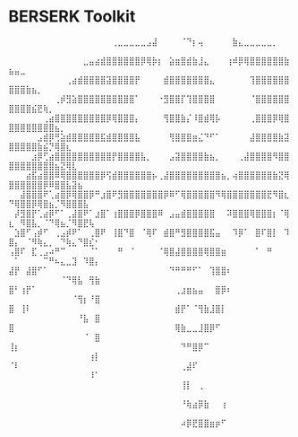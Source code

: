 # BERSERK Toolkit

⠀⠀⠀⠀⠀⠀⠀⠀⠀⠀⠀⠀⠀⠀⠀⠀⠀⠀⢀⣀⣀⣀⣀⣀⣠⣼⠀⠀⠀⠀⠈⠙⡆⢤⠀⠀⠀⠀⠀⣷⣄⣀⣀⣀⣀⣀⡀⠀⠀⠀⠀⠀⠀⠀⠀⠀⠀⠀⠀⠀⠀⠀⠀⠀⠀
⠀⠀⠀⠀⠀⠀⠀⠀⠀⠀⠀⠀⠀⣀⣤⣴⣾⣿⣿⣿⣿⣿⣿⡿⢿⡷⡆⠀⣵⣶⣿⣾⣷⣸⣄⠀⠀⠀⢰⠾⡿⢿⣿⣿⣿⣿⣿⣿⣷⣦⣤⣀⠀⠀⠀⠀⠀⠀⠀⠀⠀⠀⠀⠀⠀
⠀⠀⠀⠀⠀⠀⠀⠀⠀⠀⢀⣴⣾⣿⣿⣿⣿⣽⣿⣿⣿⣿⡟⠀⠀⠀⠀⣾⣿⣿⣿⣿⣿⣿⣿⣄⠀⠀⠀⠀⠀⠀⢹⣿⣿⣿⣿⣿⣿⣿⣿⣿⣷⣦⡀⠀⠀⠀⠀⠀⠀⠀⠀⠀⠀
⠀⠀⠀⠀⠀⠀⠀⠀⢀⡾⣻⣵⣿⣿⣿⣿⣿⣿⣿⣿⣿⣿⠁⠀⠀⠀⠐⣻⣿⣿⡏⢹⣿⣿⣿⣿⠀⠀⠀⠀⠀⠀⠈⣿⣿⣿⣿⣿⣿⣿⣿⣿⣿⣮⣟⢷⡀⠀⠀⠀⠀⠀⠀⠀⠀
⠀⠀⠀⠀⠀⠀⢀⣴⣿⣿⣿⣿⣿⣿⣿⣿⣿⡿⢿⣿⣿⣿⡄⠀⠀⠀⠀⢻⣿⣿⣷⡌⠸⣿⣾⢿⡧⠀⠀⠀⠀⠀⢀⣿⣿⣿⡿⢿⣿⣿⣿⣿⣿⣿⣿⣿⣿⣦⡀⠀⠀⠀⠀⠀⠀
⠀⠀⠀⠀⠀⣠⣾⡿⢛⣵⣾⣿⣿⣿⣿⣿⣯⣾⣿⣿⣿⣿⣧⠀⠀⠀⠀⠀⢻⣿⣿⣿⣶⣌⠙⠋⠁⠀⠀⠀⠀⠀⣼⣿⣿⣿⣿⣷⣽⣿⣿⣿⣿⣿⣷⣮⡙⢿⣿⣆⠀⠀⠀⠀⠀
⠀⠀⠀⠀⣰⡿⢋⣴⣿⣿⣿⣿⣿⣿⣿⣿⣿⣿⡟⣿⣿⣿⣿⣧⡀⠀⠀⠀⣠⣽⣿⣿⣿⣿⣷⣦⡀⠀⠀⠀⢀⣼⣿⣿⣿⣿⠻⣿⣿⣿⣿⣿⣿⣿⣿⣿⣿⣦⣝⢿⣇⠀⠀⠀⠀
⠀⠀⠀⣴⣯⣴⣿⣿⠿⢿⣿⣿⣿⣿⣿⣿⡿⢫⣾⣿⣿⣿⣿⣿⣿⡦⢀⣼⣿⣿⣿⣿⣿⣿⣿⣿⣿⣦⡀⢴⣿⣿⣿⣿⣿⣿⣷⣝⢿⣿⣿⣿⣿⣿⣿⡿⠿⣿⣿⣧⣽⣦⠀⠀⠀
⠀⠀⣼⣿⣿⣿⠟⢁⣴⣿⡿⢿⣿⣿⡿⠛⣰⣿⠟⣻⣿⣿⣿⣿⣿⣿⣿⡿⠿⠋⢿⣿⣿⣿⣿⣿⠻⢿⣿⣿⣿⣿⣿⣿⣿⣟⠻⣿⣆⠙⢿⣿⣿⡿⢿⣿⣦⡈⠻⣿⣿⣿⣧⠀⠀
⠀⡼⣻⣿⡟⢁⣴⡿⠋⠁⢀⣼⣿⠟⠁⣰⣿⠁⢰⣿⣿⣿⡿⣿⣿⣿⠿⠀⣠⣤⣾⣿⣿⣿⣿⣿⠀⠀⠽⣿⣿⣿⢿⣿⣿⣿⡆⠈⢿⣆⠀⠻⣿⣧⡀⠈⠙⢿⣦⡈⠻⣿⣟⢧⠀
⠀⣱⣿⠋⢠⡾⠋⠀⢀⣠⡾⠟⠁⠀⢀⣿⠟⠀⢸⣿⠙⣿⠀⠈⢿⠏⠀⣾⣿⠛⣻⣿⣿⣿⣿⣯⣤⠀⠀⠹⡿⠁⠀⣿⠏⣿⡇⠀⠹⣿⡄⠀⠈⠻⢷⣄⡀⠀⠙⢷⣄⠙⣿⣎⠂
⢠⣿⠏⠀⣏⢀⣠⠴⠛⠉⠀⠀⠀⠀⠈⠁⠀⠀⠀⠛⠀⠈⠀⠀⠀⠀⠈⢿⣿⣼⣿⣿⣿⣿⢿⣿⣿⣶⠀⠀⠀⠀⠀⠁⠀⠛⠀⠀⠀⠀⠁⠀⠀⠀⠀⠉⠛⠦⣄⣀⣹⠀⠹⣿⡄
⣼⡟⠀⣼⣿⠋⠁⠀⠀⠀⠀⠀⠀⠀⠀⠀⠀⠀⠀⠀⠀⠀⠀⠀⠀⠀⠀⠀⠙⠛⠛⠛⠋⠁⠀⢹⣿⣿⠆⠀⠀⠀⠀⠀⠀⠀⠀⠀⠀⠀⠀⠀⠀⠀⠀⠀⠀⠀⠈⠙⢿⣧⠀⢻⣷
⣿⠃⢰⡟⠁⠀⠀⠀⠀⠀⠀⠀⠀⠀⠀⠀⠀⠀⠀⠀⠀⠀⠀⠀⠀⠀⠀⠀⠀⢀⣰⣶⣦⣤⠀⠀⣿⡿⠆⠀⠀⠀⠀⠀⠀⠀⠀⠀⠀⠀⠀⠀⠀⠀⠀⠀⠀⠀⠀⠀⠈⢻⡆⠘⣿
⣿⠀⢸⠇⠀⠀⠀⠀⠀⠀⠀⠀⠀⠀⠀⠀⠀⠀⠀⠀⠀⠀⠀⠀⠀⠀⠀⠀⠀⣾⡟⠁⠈⢻⣷⣸⣿⡇⠀⠀⠀⠀⠀⠀⠀⠀⠀⠀⠀⠀⠀⠀⠀⠀⠀⠀⠀⠀⠀⠀⠀⠘⣧⠀⣿
⣿⠀⠀⠀⠀⠀⠀⠀⠀⠀⠀⠀⠀⠀⠀⠀⠀⠀⠀⠀⠀⠀⠀⠀⠀⠀⠀⠀⠀⢿⣷⣀⣀⣸⣿⡿⠋⠀⠀⠀⠀⠀⠀⠀⠀⠀⠀⠀⠀⠀⠀⠀⠀⠀⠀⠀⠀⠀⠀⠀⠀⠀⠈⠀⣿
⢸⡆⠀⠀⠀⠀⠀⠀⠀⠀⠀⠀⠀⠀⠀⠀⠀⠀⠀⠀⠀⠀⠀⠀⠀⠀⠀⠀⠀⠀⠙⠛⣿⡿⠉⠀⠀⠀⠀⠀⠀⠀⠀⠀⠀⠀⠀⠀⠀⠀⠀⠀⠀⠀⠀⠀⠀⠀⠀⠀⠀⠀⠀⢰⡇
⠈⠇⠀⠀⠀⠀⠀⠀⠀⠀⠀⠀⠀⠀⠀⠀⠀⠀⠀⠀⠀⠀⠀⠀⠀⠀⠀⠀⠀⠀⢀⣼⠏⠀⠀⠀⠀⠀⠀⠀⠀⠀⠀⠀⠀⠀⠀⠀⠀⠀⠀⠀⠀⠀⠀⠀⠀⠀⠀⠀⠀⠀⠀⠸⠁
⠀⠀⠀⠀⠀⠀⠀⠀⠀⠀⠀⠀⠀⠀⠀⠀⠀⠀⠀⠀⠀⠀⠀⠀⠀⠀⠀⠀⠀⠀⢸⡇⠀⢀⠀⠀⠀⠀⠀⠀⠀⠀⠀⠀⠀⠀⠀⠀⠀⠀⠀⠀⠀⠀⠀⠀⠀⠀⠀⠀⠀⠀⠀⠀⠀
⠀⠀⠀⠀⠀⠀⠀⠀⠀⠀⠀⠀⠀⠀⠀⠀⠀⠀⠀⠀⠀⠀⠀⠀⠀⠀⠀⠀⠀⠀⠘⢷⣴⡿⣷⠀⠀⢰⠀⠀⠀⠀⠀⠀⠀⠀⠀⠀⠀⠀⠀⠀⠀⠀⠀⠀⠀⠀⠀⠀⠀⠀⠀⠀⠀
⠀⠀⠀⠀⠀⠀⠀⠀⠀⠀⠀⠀⠀⠀⠀⠀⠀⠀⠀⠀⠀⠀⠀⠀⠀⠀⠀⠀⠀⠀⠴⡿⣟⣿⣿⣶⡶⠋⠀⠀⠀⠀⠀⠀⠀⠀⠀⠀⠀⠀⠀⠀⠀⠀⠀⠀⠀⠀⠀⠀⠀⠀⠀⠀⠀
